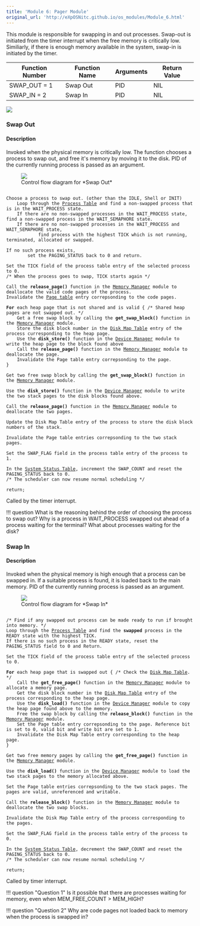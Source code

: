 ```yaml
---
title: 'Module 6: Pager Module'
original_url: 'http://eXpOSNitc.github.io/os_modules/Module_6.html'
---
```


This module is responsible for swapping in and out processes. Swap-out is initiated from the timer interrupt when the free memory is critically low. Similiarly, if there is enough memory available in the system, swap-in is initiated by the timer.

| Function Number | Function Name | Arguments | Return Value |
| --- | --- | --- | --- |
| SWAP\_OUT = 1 | Swap Out | PID | NIL |
| SWAP\_IN = 2 | Swap In | PID | NIL |

<img src="http://exposnitc.github.io/img/os-modules/Pager.png">

### Swap Out

#### Description
Invoked when the physical memory is critically low. The function chooses a process to swap out, and free it's memory by moving it to the disk. PID of the currently running process is passed as an argument.  


<figure>
<img src="http://exposnitc.github.io/img/roadmap/swap_out.png">
<figcaption>Control flow diagram for *Swap Out*</figcaption>
</figure>

<pre><code>
Choose a process to swap out. (other than the IDLE, Shell or INIT)
	Loop through the <a href="../os_design-files/process_table.html">Process Table</a> and find a non-swapped process that is in the WAIT_PROCESS state.
	If there are no non-swapped processes in the WAIT_PROCESS state, find a non-swapped process in the WAIT_SEMAPHORE state.
	If there are no non-swapped processes in the WAIT_PROCESS and WAIT_SEMAPHORE state, 
            find process with the highest TICK which is not running, terminated, allocated or swapped.

If no such process exists, 
        set the PAGING_STATUS back to 0 and return.

Set the TICK field of the process table entry of the selected process to 0.
/* When the process goes to swap, TICK starts again */

Call the <b>release_page()</b> function in the <a href="../os_modules/Module_2.html">Memory Manager</a> module to deallocate the valid code pages of the process.
Invalidate the <a href="../os_design-files/process_table.html#per_page_table">Page table</a> entry correpsonding to the code pages.

<b>For</b> each heap page that is not shared and is valid {	/* Shared heap pages are not swapped out. */
	Get a free swap block by calling the <b>get_swap_block()</b> function in the <a href="../os_modules/Module_2.html">Memory Manager</a> module.
	Store the disk block number in the <a href="../os_design-files/process_table.html#disk_map_table">Disk Map Table</a> entry of the process curresponding to the heap page.
	Use the <b>disk_store()</b> function in the <a href="../os_modules/Module_4.html">Device Manager</a> module to write the heap page to the block found above
	Call the <b>release_page()</b> function in the <a href="../os_modules/Module_2.html">Memory Manager</a> module to deallocate the page.
	Invalidate the Page table entry correpsonding to the page.
}

Get two free swap block by calling the <b>get_swap_block()</b> function in the <a href="../os_modules/Module_2.html">Memory Manager</a> module.

Use the <b>disk_store()</b> function in the <a href="../os_modules/Module_4.html">Device Manager</a> module to write the two stack pages to the disk blocks found above.

Call the <b>release_page()</b> function in the <a href="../os_modules/Module_2.html">Memory Manager</a> module to deallocate the two pages.

Update the Disk Map Table entry of the process to store the disk block numbers of the stack.

Invalidate the Page table entries correpsonding to the two stack pages.

Set the SWAP_FLAG field in the process table entry of the process to 1.

In the <a href="../os_design-files/mem_ds.html#ss_table">System Status Table</a>, increment the SWAP_COUNT and reset the PAGING_STATUS back to 0.	
/* The scheduler can now resume normal scheduling */ 

return;
</code></pre>

Called by the timer interrupt.  
  

!!! question
	What is the reasoning behind the order of choosing the process to swap out? Why is a process in WAIT\_PROCESS swapped out ahead of a process waiting for the terminal? What about processes waiting for the disk?   

  
  

### Swap In


#### Description 
Invoked when the physical memory is high enough that a process can be swapped in. If a suitable process is found, it is loaded back to the main memory. PID of the currently running process is passed as an argument.  

<figure>
<img src="http://exposnitc.github.io/img/roadmap/swap_in.png">
<figcaption>Control flow diagram for *Swap In*</figcaption>
</figure>
  
  
<pre><code>
/* Find if any swapped out process can be made ready to run if brought into memory. */
Loop through the <a href="../os_design-files/process_table.html">Process Table</a> and find the <b>swapped</b> process in the READY state with the highest TICK.
If there is no such process in the READY state, reset the PAGING_STATUS field to 0 and Return.

Set the TICK field of the process table entry of the selected process to 0.

<b>For</b> each heap page that is swapped out {	/* Check the <a href="../os_design-files/process_table.html#disk_map_table">Disk Map Table</a>. */
	Call the <b>get_free_page()</b> function in the <a href="../os_modules/Module_2.html">Memory Manager</a> module to allocate a memory page.
	Get the disk block number in the <a href="../os_design-files/process_table.html#disk_map_table">Disk Map Table</a> entry of the process corresponding to the heap page.
	Use the <b>disk_load()</b> function in the <a href="../os_modules/Module_4.html">Device Manager</a> module to copy the heap page found above to the memory.
	Free the swap block by calling the <b>release_block()</b> function in the <a href="../os_modules/Module_2.html">Memory Manager</a> module.
	Set the Page table entry correpsonding to the page. Reference bit is set to 0, valid bit and write bit are set to 1.
    Invalidate the Disk Map Table entry corresponding to the heap page.
}

Get two free memory pages by calling the <b>get_free_page()</b> function in the <a href="../os_modules/Module_2.html">Memory Manager</a> module.

Use the <b>disk_load()</b> function in the <a href="../os_modules/Module_4.html">Device Manager</a> module to load the two stack pages to the memory allocated above.

Set the Page table entries correpsonding to the two stack pages. The pages are valid, unreferenced and writable.

Call the <b>release_block()</b> function in the <a href="../os_modules/Module_2.html">Memory Manager</a> module to deallocate the two swap blocks.

Invalidate the Disk Map Table entry of the process corresponding to the pages.

Set the SWAP_FLAG field in the process table entry of the process to 0.

In the <a href="../os_design-files/mem_ds.html#ss_table">System Status Table</a>, decrement the SWAP_COUNT and reset the PAGING_STATUS back to 0.	
/* The scheduler can now resume normal scheduling */ 

return;
</code></pre>


Called by timer interrupt.  
  

!!! question "Question 1" 
	Is it possible that there are processes waiting for memory, even when MEM\_FREE\_COUNT > MEM\_HIGH? 

!!! question "Question 2"
	Why are code pages not loaded back to memory when the process is swapped in?
  
  


  